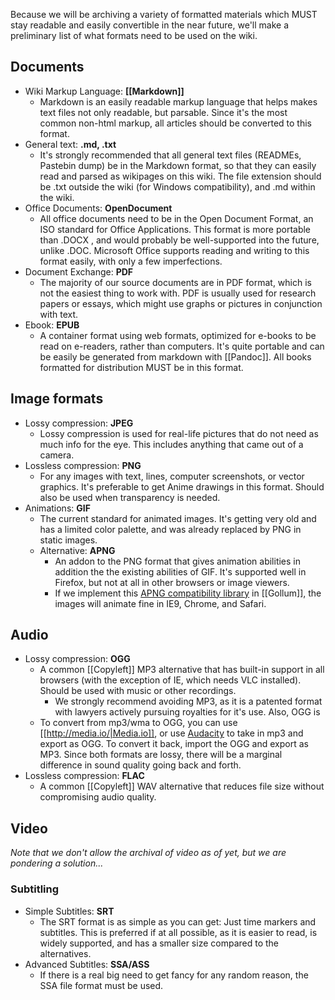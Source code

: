 Because we will be archiving a variety of formatted materials which MUST stay readable and easily convertible in the near future, we'll make a preliminary list of what formats need to be used on the wiki.

## Documents

* Wiki Markup Language: **[[Markdown]]**
  * Markdown is an easily readable markup language that helps makes text files not only readable, but parsable. Since it's the most common non-html markup, all articles should be converted to this format.
* General text: **.md, .txt**
  * It's strongly recommended that all general text files (READMEs, Pastebin dump) be in the Markdown format, so that they can easily read and parsed as wikipages on this wiki. The file extension should be .txt outside the wiki (for Windows compatibility), and .md within the wiki.
* Office Documents: **OpenDocument**
  * All office documents need to be in the Open Document Format, an ISO standard for Office Applications. This format is more portable than .DOCX , and would probably be well-supported into the future, unlike .DOC. Microsoft Office supports reading and writing to this format easily, with only a few imperfections.
* Document Exchange: **PDF**
  * The majority of our source documents are in PDF format, which is not the easiest thing to work with. PDF is usually used for research papers or essays, which might use graphs or pictures in conjunction with text.
* Ebook: **EPUB**
  * A container format using web formats, optimized for e-books to be read on e-readers, rather than computers. It's quite portable and can be easily be generated from markdown with [[Pandoc]]. All books formatted for distribution MUST be in this format.

## Image formats

* Lossy compression: **JPEG**
  * Lossy compression is used for real-life pictures that do not need as much info for the eye. This includes anything that came out of a camera.
* Lossless compression: **PNG**
  * For any images with text, lines, computer screenshots, or vector graphics. It's preferable to get Anime drawings in this format. Should also be used when transparency is needed.
* Animations: **GIF**
  * The current standard for animated images. It's getting very old and has a limited color palette, and was already replaced by PNG in static images.
  * Alternative: **APNG**
    * An addon to the PNG format that gives animation abilities in addition the the existing abilities of GIF. It's supported well in Firefox, but not at all in other browsers or image viewers.
    * If we implement this [APNG compatibility library](https://github.com/davidmz/apng-canvas) in [[Gollum]], the images will animate fine in IE9, Chrome, and Safari. 

## Audio

* Lossy compression: **OGG**
  * A common [[Copyleft]] MP3 alternative that has built-in support in all browsers (with the exception of IE, which needs VLC installed). Should be used with music  or other recordings. 
    * We strongly recommend avoiding MP3, as it is a patented format with lawyers actively pursuing royalties for it's use. Also, OGG is 
  * To convert from mp3/wma to OGG, you can use [[http://media.io/|Media.io]], or use [Audacity](http://audacity.sourceforge.net/) to take in mp3 and export as OGG. To convert it back, import the OGG and export as MP3. Since both formats are lossy, there will be a marginal difference in sound quality going back and forth.
* Lossless compression: **FLAC**
  * A common [[Copyleft]] WAV alternative that reduces file size without compromising audio quality.

## Video

*Note that we don't allow the archival of video as of yet, but we are pondering a solution...*

### Subtitling

* Simple Subtitles: **SRT**
  * The SRT format is as simple as you can get: Just time markers and subtitles. This is preferred if at all possible, as it is easier to read, is widely supported, and has a smaller size compared to the alternatives.
* Advanced Subtitles: **SSA/ASS**
  * If there is a real big need to get fancy for any random reason, the SSA file format must be used.